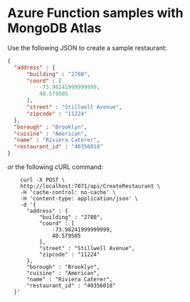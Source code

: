 ﻿# Azure Function samples with MongoDB Atlas

Use the following JSON to create a sample restaurant:

  ```json
  { 
    "address" : {
        "building" : "2780", 
        "coord" : [
            -73.98241999999999, 
            40.579505
        ], 
        "street" : "Stillwell Avenue", 
        "zipcode" : "11224"
    }, 
    "borough" : "Brooklyn", 
    "cuisine" : "American", 
    "name" : "Riviera Caterer", 
    "restaurant_id" : "40356018"
}
  ```

  or the following cURL command:

  ```
	  curl -X POST \
	  http://localhost:7071/api/CreateRestaurant \
	  -H 'cache-control: no-cache' \
	  -H 'content-type: application/json' \
	  -d '{ 
		"address" : {
			"building" : "2780", 
			"coord" : [
				-73.98241999999999, 
				40.579505
			], 
			"street" : "Stillwell Avenue", 
			"zipcode" : "11224"
		}, 
		"borough" : "Brooklyn", 
		"cuisine" : "American", 
		"name" : "Riviera Caterer", 
		"restaurant_id" : "40356018"
	}'
  ```
